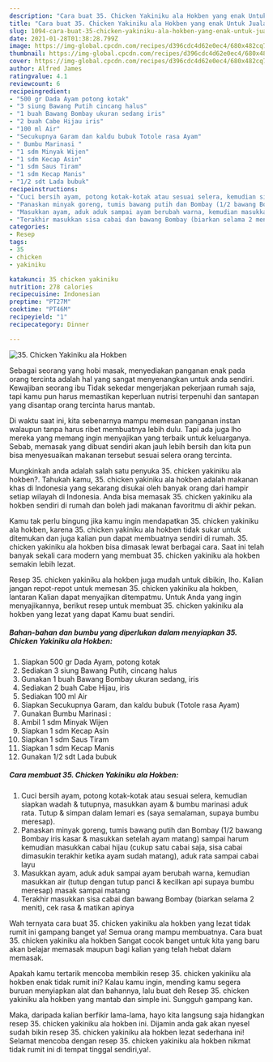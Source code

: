 ```yaml
---
description: "Cara buat 35. Chicken Yakiniku ala Hokben yang enak Untuk Jualan"
title: "Cara buat 35. Chicken Yakiniku ala Hokben yang enak Untuk Jualan"
slug: 1094-cara-buat-35-chicken-yakiniku-ala-hokben-yang-enak-untuk-jualan
date: 2021-01-28T01:38:28.799Z
image: https://img-global.cpcdn.com/recipes/d396cdc4d62e0ec4/680x482cq70/35-chicken-yakiniku-ala-hokben-foto-resep-utama.jpg
thumbnail: https://img-global.cpcdn.com/recipes/d396cdc4d62e0ec4/680x482cq70/35-chicken-yakiniku-ala-hokben-foto-resep-utama.jpg
cover: https://img-global.cpcdn.com/recipes/d396cdc4d62e0ec4/680x482cq70/35-chicken-yakiniku-ala-hokben-foto-resep-utama.jpg
author: Alfred James
ratingvalue: 4.1
reviewcount: 6
recipeingredient:
- "500 gr Dada Ayam potong kotak"
- "3 siung Bawang Putih cincang halus"
- "1 buah Bawang Bombay ukuran sedang iris"
- "2 buah Cabe Hijau iris"
- "100 ml Air"
- "Secukupnya Garam dan kaldu bubuk Totole rasa Ayam"
- " Bumbu Marinasi "
- "1 sdm Minyak Wijen"
- "1 sdm Kecap Asin"
- "1 sdm Saus Tiram"
- "1 sdm Kecap Manis"
- "1/2 sdt Lada bubuk"
recipeinstructions:
- "Cuci bersih ayam, potong kotak-kotak atau sesuai selera, kemudian siapkan wadah &amp; tutupnya, masukkan ayam &amp; bumbu marinasi aduk rata. Tutup &amp; simpan dalam lemari es (saya semalaman, supaya bumbu meresap)."
- "Panaskan minyak goreng, tumis bawang putih dan Bombay (1/2 bawang Bombay iris kasar &amp; masukkan setelah ayam matang) sampai harum kemudian masukkan cabai hijau (cukup satu cabai saja, sisa cabai dimasukin terakhir ketika ayam sudah matang), aduk rata sampai cabai layu"
- "Masukkan ayam, aduk aduk sampai ayam berubah warna, kemudian masukkan air (tutup dengan tutup panci &amp; kecilkan api supaya bumbu meresap) masak sampai matang"
- "Terakhir masukkan sisa cabai dan bawang Bombay (biarkan selama 2 menit), cek rasa &amp; matikan apinya"
categories:
- Resep
tags:
- 35
- chicken
- yakiniku

katakunci: 35 chicken yakiniku 
nutrition: 278 calories
recipecuisine: Indonesian
preptime: "PT27M"
cooktime: "PT46M"
recipeyield: "1"
recipecategory: Dinner

---
```



![35. Chicken Yakiniku ala Hokben](https://img-global.cpcdn.com/recipes/d396cdc4d62e0ec4/680x482cq70/35-chicken-yakiniku-ala-hokben-foto-resep-utama.jpg)

Sebagai seorang yang hobi masak, menyediakan panganan enak pada orang tercinta adalah hal yang sangat menyenangkan untuk anda sendiri. Kewajiban seorang ibu Tidak sekedar mengerjakan pekerjaan rumah saja, tapi kamu pun harus memastikan keperluan nutrisi terpenuhi dan santapan yang disantap orang tercinta harus mantab.

Di waktu  saat ini, kita sebenarnya mampu memesan panganan instan walaupun tanpa harus ribet membuatnya lebih dulu. Tapi ada juga lho mereka yang memang ingin menyajikan yang terbaik untuk keluarganya. Sebab, memasak yang dibuat sendiri akan jauh lebih bersih dan kita pun bisa menyesuaikan makanan tersebut sesuai selera orang tercinta. 



Mungkinkah anda adalah salah satu penyuka 35. chicken yakiniku ala hokben?. Tahukah kamu, 35. chicken yakiniku ala hokben adalah makanan khas di Indonesia yang sekarang disukai oleh banyak orang dari hampir setiap wilayah di Indonesia. Anda bisa memasak 35. chicken yakiniku ala hokben sendiri di rumah dan boleh jadi makanan favoritmu di akhir pekan.

Kamu tak perlu bingung jika kamu ingin mendapatkan 35. chicken yakiniku ala hokben, karena 35. chicken yakiniku ala hokben tidak sukar untuk ditemukan dan juga kalian pun dapat membuatnya sendiri di rumah. 35. chicken yakiniku ala hokben bisa dimasak lewat berbagai cara. Saat ini telah banyak sekali cara modern yang membuat 35. chicken yakiniku ala hokben semakin lebih lezat.

Resep 35. chicken yakiniku ala hokben juga mudah untuk dibikin, lho. Kalian jangan repot-repot untuk memesan 35. chicken yakiniku ala hokben, lantaran Kalian dapat menyajikan ditempatmu. Untuk Anda yang ingin menyajikannya, berikut resep untuk membuat 35. chicken yakiniku ala hokben yang lezat yang dapat Kamu buat sendiri.

<!--inarticleads1-->

##### Bahan-bahan dan bumbu yang diperlukan dalam menyiapkan 35. Chicken Yakiniku ala Hokben:

1. Siapkan 500 gr Dada Ayam, potong kotak
1. Sediakan 3 siung Bawang Putih, cincang halus
1. Gunakan 1 buah Bawang Bombay ukuran sedang, iris
1. Sediakan 2 buah Cabe Hijau, iris
1. Sediakan 100 ml Air
1. Siapkan Secukupnya Garam, dan kaldu bubuk (Totole rasa Ayam)
1. Gunakan  Bumbu Marinasi :
1. Ambil 1 sdm Minyak Wijen
1. Siapkan 1 sdm Kecap Asin
1. Siapkan 1 sdm Saus Tiram
1. Siapkan 1 sdm Kecap Manis
1. Gunakan 1/2 sdt Lada bubuk




<!--inarticleads2-->

##### Cara membuat 35. Chicken Yakiniku ala Hokben:

1. Cuci bersih ayam, potong kotak-kotak atau sesuai selera, kemudian siapkan wadah &amp; tutupnya, masukkan ayam &amp; bumbu marinasi aduk rata. Tutup &amp; simpan dalam lemari es (saya semalaman, supaya bumbu meresap).
1. Panaskan minyak goreng, tumis bawang putih dan Bombay (1/2 bawang Bombay iris kasar &amp; masukkan setelah ayam matang) sampai harum kemudian masukkan cabai hijau (cukup satu cabai saja, sisa cabai dimasukin terakhir ketika ayam sudah matang), aduk rata sampai cabai layu
1. Masukkan ayam, aduk aduk sampai ayam berubah warna, kemudian masukkan air (tutup dengan tutup panci &amp; kecilkan api supaya bumbu meresap) masak sampai matang
1. Terakhir masukkan sisa cabai dan bawang Bombay (biarkan selama 2 menit), cek rasa &amp; matikan apinya




Wah ternyata cara buat 35. chicken yakiniku ala hokben yang lezat tidak rumit ini gampang banget ya! Semua orang mampu membuatnya. Cara buat 35. chicken yakiniku ala hokben Sangat cocok banget untuk kita yang baru akan belajar memasak maupun bagi kalian yang telah hebat dalam memasak.

Apakah kamu tertarik mencoba membikin resep 35. chicken yakiniku ala hokben enak tidak rumit ini? Kalau kamu ingin, mending kamu segera buruan menyiapkan alat dan bahannya, lalu buat deh Resep 35. chicken yakiniku ala hokben yang mantab dan simple ini. Sungguh gampang kan. 

Maka, daripada kalian berfikir lama-lama, hayo kita langsung saja hidangkan resep 35. chicken yakiniku ala hokben ini. Dijamin anda gak akan nyesel sudah bikin resep 35. chicken yakiniku ala hokben lezat sederhana ini! Selamat mencoba dengan resep 35. chicken yakiniku ala hokben nikmat tidak rumit ini di tempat tinggal sendiri,ya!.

